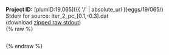 **Project ID:** [plumID:19.065]({{ '/' | absolute_url }}eggs/19/065/)  
Stderr for source:  iter_2_pc_[0.1,-0.3].dat   
(download [zipped raw stdout](iter_2_pc_[0.1,-0.3].dat.plumed.stdout.txt.zip))  
{% raw %}
<pre>
</pre>
{% endraw %}

